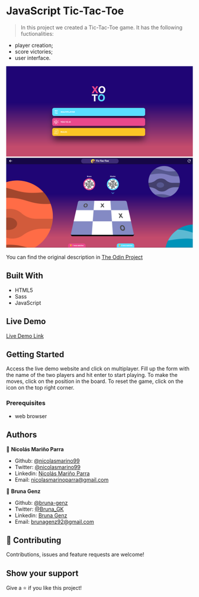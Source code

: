 # JavaScript Tic-Tac-Toe

> In this project we created a Tic-Tac-Toe game. It has the following fuctionalities:
- player creation;
- score victories;
- user interface.

![screenshot](assets/img/ttt_menu.png)
![screenshot](assets/img/ttt_match.png)

You can find the original description in [The Odin Project](https://www.theodinproject.com/courses/javascript/lessons/tic-tac-toe-javascript)

## Built With

- HTML5 
- Sass
- JavaScript

## Live Demo

[Live Demo Link](https://rawcdn.githack.com/nicolasmarino99/Tic-Tac-Toe/3e25b8e70780e3a44724cf21789a364aa5f8a11e/index.html)


## Getting Started

Access the live demo website and click on multiplayer. Fill up the form with the name of the two players and hit enter to start playing. To make the moves, click on the position in the board. To reset the game, click on the icon on the top right corner.

### Prerequisites
- web browser

## Authors

:man: **Nicolás Mariño Parra**

- Github: [@nicolasmarino99](https://github.com/nicolasmarino99)
- Twitter: [@nicolasmarino99](https://twitter.com/nicolasmarino99)
- Linkedin: [Nicolás Mariño Parra](https://www.linkedin.com/in/nicol%C3%A1s-mari%C3%B1o-parra-45a707177/)
- Email: nicolasmarinoparra@gmail.com

:woman: **Bruna Genz**

- Github: [@bruna-genz](https://github.com/bruna-genz)
- Twitter: [@Bruna_GK](https://twitter.com/Bruna_GK)
- Linkedin: [Bruna Genz](https://www.linkedin.com/in/brunagenz/)
- Email: brunagenz92@gmail.com

## 🤝 Contributing

Contributions, issues and feature requests are welcome!

## Show your support

Give a ⭐️ if you like this project!
